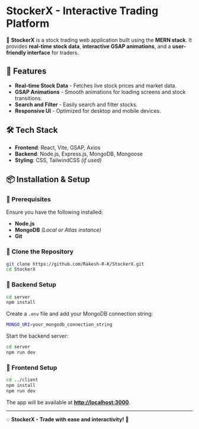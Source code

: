 # StockerX - Interactive Trading Platform

🚀 **StockerX** is a stock trading web application built using the **MERN stack**. It provides **real-time stock data**, **interactive GSAP animations**, and a **user-friendly interface** for traders.

## 📌 Features
- **Real-time Stock Data** - Fetches live stock prices and market data.
- **GSAP Animations** - Smooth animations for loading screens and stock transitions.
- **Search and Filter** - Easily search and filter stocks.
- **Responsive UI** - Optimized for desktop and mobile devices.

## 🛠 Tech Stack
- **Frontend**: React, Vite, GSAP, Axios
- **Backend**: Node.js, Express.js, MongoDB, Mongoose
- **Styling**: CSS, TailwindCSS *(if used)*

## 📦 Installation & Setup
### 🔹 Prerequisites
Ensure you have the following installed:
- **Node.js**
- **MongoDB** *(Local or Atlas instance)*
- **Git**

### 🔹 Clone the Repository
```sh
git clone https://github.com/Rakesh-R-K/StockerX.git
cd StockerX
```

### 🔹 Backend Setup
```sh
cd server
npm install
```
Create a `.env` file and add your MongoDB connection string:
```sh
MONGO_URI=your_mongodb_connection_string
```
Start the backend server:
```sh
cd server
npm run dev
```

### 🔹 Frontend Setup
```sh
cd ../client
npm install
npm run dev
```
The app will be available at **[http://localhost:3000](http://localhost:3000)**.

---
💡 **StockerX - Trade with ease and interactivity!** 🚀
